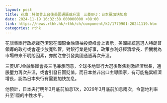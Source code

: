 ```yaml
---
layout: post
title: 花旗：特朗普上台後美國通脹或升溫　三菱UFJ：日本要加快加息
date: 2024-11-19 16:32:38.000000000 +08:00
link: https://news.rthk.hk/rthk/ch/component/k2/1779901-20241119.htm
categories: rthk
---
```


花旗集團行政總裁范潔恩在國際金融領袖投資峰會上表示，美國總統當選人特朗普領導的政府或會逐步放寬監管，對銀行業是好事，政策亦利好經濟增長，但關稅為市場帶來不明朗因素，亦關注會引發美國通脹再次升溫。

三菱UFJ金融集團會長三毛兼承同意，全球多地舉行大選後聚焦刺激經濟增長，通脹壓力再次升溫，或會引發日圓貶值，而日本並非出口主導國家，有可能拖累經濟增長，認為日本央行有需要加快加息。

他預計，日本央行明年3月底前加息1次，2026年3月底前加息兩次，令當地利率升至1厘的中性水平。
